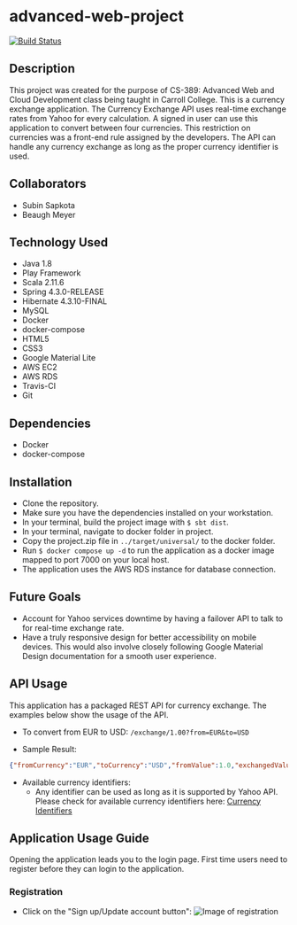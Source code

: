 # advanced-web-project

[![Build Status](https://travis-ci.org/subin215/advanced-web-project.svg?branch=master)](https://travis-ci.org/subin215/advanced-web-project)

## Description
This project was created for the purpose of CS-389: Advanced Web and Cloud Development class being taught in Carroll College. This is a currency exchange application. The Currency Exchange API uses real-time exchange rates from Yahoo for every calculation. A signed in user can use this application to convert between four currencies. This restriction on currencies was a front-end rule assigned by the developers. The API can handle any currency exchange as long as the proper currency identifier is used.

## Collaborators
* Subin Sapkota
* Beaugh Meyer 

## Technology Used
* Java 1.8
* Play Framework
* Scala 2.11.6
* Spring 4.3.0-RELEASE
* Hibernate 4.3.10-FINAL
* MySQL
* Docker
* docker-compose
* HTML5
* CSS3
* Google Material Lite
* AWS EC2
* AWS RDS
* Travis-CI 
* Git

## Dependencies
* Docker
* docker-compose

## Installation
- Clone the repository.
-  Make sure you have the dependencies installed on your workstation.
- In your terminal, build the project image with `$ sbt dist`.
- In your terminal, navigate to docker folder in project. 
- Copy the project.zip file in `../target/universal/` to the docker folder.
- Run `$ docker compose up -d` to run the application as a docker image mapped to port 7000 on your local host.
- The application uses the AWS RDS instance for database connection. 

## Future Goals
* Account for Yahoo services downtime by having a failover API to talk to for real-time exchange rate. 
* Have a truly responsive design for better accessibility on mobile devices. This would also involve closely following Google Material Design documentation for a smooth user experience. 


## API Usage
This application has a packaged REST API for currency exchange. The examples below show the usage of the API. 
- To convert from EUR to USD: `/exchange/1.00?from=EUR&to=USD`
 * Sample Result:
 ``` JSON
 {"fromCurrency":"EUR","toCurrency":"USD","fromValue":1.0,"exchangedValue":1.0614}
 ```
- Available currency identifiers:
    * Any identifier can be used as long as it is supported by Yahoo API. Please check for available currency identifiers here: [Currency Identifiers]( http://www.xe.com/iso4217.php)

## Application Usage Guide

Opening the application leads you to the login page. First time users need to register before they 
can login to the application. 
### Registration
* Click on the "Sign up/Update account button":
![Image of registration](https://github.com/subin215/advanced-web-project/documentation/registrationStep1.png)